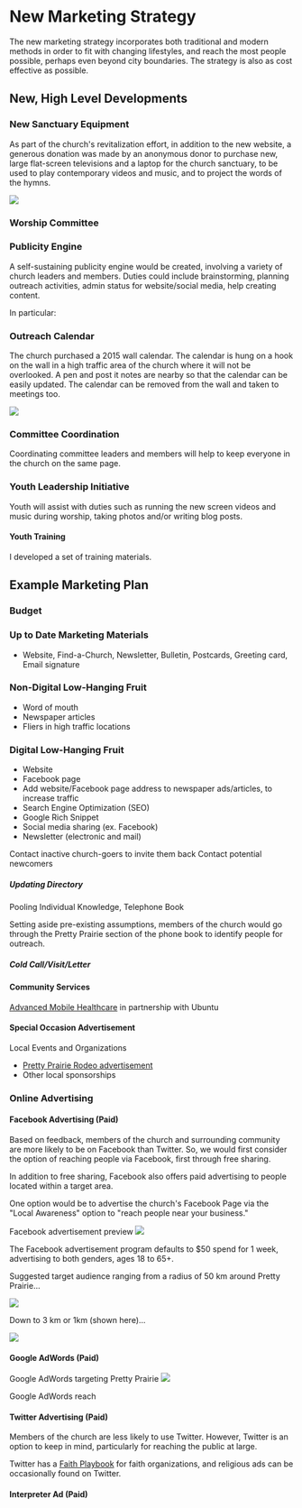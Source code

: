 # New Marketing Strategy
The new marketing strategy incorporates both traditional and modern methods in order to fit with changing lifestyles, and reach the most people possible, perhaps even beyond city boundaries. The strategy is also as cost effective as possible. 

## New, High Level Developments

### New Sanctuary Equipment
As part of the church's revitalization effort, in addition to the new website, a generous donation was made by an anonymous donor to purchase new, large flat-screen televisions and a laptop for the church sanctuary, to be used to play contemporary videos and music, and to project the words of the hymns. 

![](new-marketing-strategy/sanctuary-screens.jpg)

### Worship Committee

### Publicity Engine
A self-sustaining publicity engine would be created, involving a variety of church leaders and members. Duties could include brainstorming, planning outreach activities, admin status for website/social media, help creating content. 

In particular: 

### Outreach Calendar
The church purchased a 2015 wall calendar. The calendar is hung on a hook on the wall in a high traffic area of the church where it will not be overlooked. A pen and post it notes are nearby so that the calendar can be easily updated. The calendar can be removed from the wall and taken to meetings too.  

![](new-marketing-strategy/outreach-calendar.jpg)

### Committee Coordination
Coordinating committee leaders and members will help to keep everyone in the church on the same page. 

### Youth Leadership Initiative
Youth will assist with duties such as running the new screen videos and music during worship, taking photos and/or writing blog posts. 

#### Youth Training 
I developed a set of training materials.

## Example Marketing Plan

### Budget

### Up to Date Marketing Materials 
* Website, Find-a-Church, Newsletter, Bulletin, Postcards, Greeting card, Email signature

### Non-Digital Low-Hanging Fruit
* Word of mouth
* Newspaper articles
* Fliers in high traffic locations

### Digital Low-Hanging Fruit
* Website
* Facebook page
* Add website/Facebook page address to newspaper ads/articles, to increase traffic
* Search Engine Optimization (SEO)
* Google Rich Snippet
* Social media sharing (ex. Facebook)
* Newsletter (electronic and mail)


Contact inactive church-goers to invite them back
Contact potential newcomers

##### Updating Directory

Pooling Individual Knowledge, Telephone Book

Setting aside pre-existing assumptions, members of the church would go through the Pretty Prairie section of the phone book to identify people for outreach. 

##### Cold Call/Visit/Letter

#### Community Services
[Advanced Mobile Healthcare](http://www.advancedmobilehealthcare.com) in partnership with Ubuntu

#### Special Occasion Advertisement
Local Events and Organizations
* [Pretty Prairie Rodeo advertisement](http://www.pprodeo.com/#!sponsors/c1v7y)
* Other local sponsorships

### Online Advertising

#### Facebook Advertising (Paid)

Based on feedback, members of the church and surrounding community are more likely to be on Facebook than Twitter. So, we would first consider the option of reaching people via Facebook, first through free sharing.

In addition to free sharing, Facebook also offers paid advertising to people located within a target area. 

One option would be to advertise the church's Facebook Page via the "Local Awareness" option to "reach people near your business." 

Facebook advertisement preview
![](new-marketing-strategy/facebook-page-advertisement-preview.jpg)

The Facebook advertisement program defaults to $50 spend for 1 week, advertising to both genders, ages 18 to 65+.

Suggested target audience ranging from a radius of 50 km around Pretty Prairie... 

![](new-marketing-strategy/facebook-page-advertisement-reach-50km.jpg)

Down to 3 km or 1km (shown here)... 

![](new-marketing-strategy/facebook-page-advertisement-reach-1km.jpg)

#### Google AdWords (Paid)
Google AdWords targeting Pretty Prairie 
![](new-marketing-strategy/google-adwords-pretty-prairie-targeting.jpg)

Google AdWords reach

#### Twitter Advertising (Paid)

Members of the church are less likely to use Twitter. However, Twitter is an option to keep in mind, particularly for reaching the public at large. 

Twitter has a [Faith Playbook](https://media.twitter.com/playbook/faith-organizations) for faith organizations, and religious ads can be occasionally found on Twitter. 

#### Interpreter Ad (Paid)

